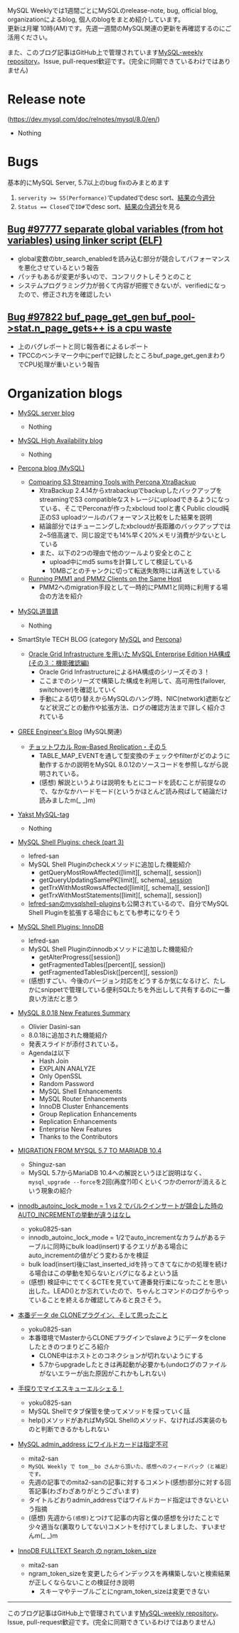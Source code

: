 MySQL Weeklyでは1週間ごとにMySQLのrelease-note, bug, official blog, organizationによるblog, 個人のblogをまとめ紹介しています。  
更新は月曜 10時(AM)です。先週一週間のMySQL関連の更新を再確認するのにご活用ください。

また、このブログ記事はGitHub上で管理されています[MySQL-weekly repository](https://github.com/tom--bo/MySQL-weekly)。Issue, pull-request歓迎です。(完全に同期できているわけではありません)


# Release note

(https://dev.mysql.com/doc/relnotes/mysql/8.0/en/)

- Nothing

# Bugs

基本的にMySQL Server, 5.7以上のbug fixのみまとめます

1. `serverity >= S5(Performance)`でupdatedでdesc sort、[結果の今週分](https://bugs.mysql.com/search.php?cmd=display&status=All&severity=-5&os=5&bug_age=0&order_by=mtime&direction=ASC&limit=30&mine=0&reorder_by=mtime)
1. `Status == Closed`で`ID#`でdesc sort、[結果の今週分](https://bugs.mysql.com/search.php?search_for=&status=Closed&severity=&limit=10&order_by=id&cmd=display&direction=DESC&os=0&phpver=&bug_age=0)を見る


## [Bug #97777	separate global variables (from hot variables) using linker script (ELF)](https://bugs.mysql.com/bug.php?id=97777)

- global変数のbtr_search_enabledを読み込む部分が競合してパフォーマンスを悪化させているという報告
- パッチもあるが変更が多いので、コンフリクトしそうとのこと
- システムプログラミング力が弱くて内容が把握できないが、verifiedになったので、修正され方を確認したい

## [Bug #97822 buf_page_get_gen buf_pool->stat.n_page_gets++ is a cpu waste](https://bugs.mysql.com/bug.php?id=97822)

- 上のバグレポートと同じ報告者によるレポート
- TPCCのベンチマーク中にperfで記録したところbuf_page_get_genまわりでCPU処理が重いという報告

# Organization blogs

- [MySQL server blog](https://mysqlserverteam.com/)
  - Nothing

- [MySQL High Availability blog](https://mysqlhighavailability.com/)
  - Nothing

- [Percona blog (MySQL)](https://www.percona.com/blog/)
  - [Comparing S3 Streaming Tools with Percona XtraBackup](https://www.percona.com/blog/2019/11/26/comparing-s3-streaming-tools-with-percona-xtrabackup/)
    - XtraBackup 2.4.14からxtrabackupでbackupしたバックアップをstreamingでS3 compatibleなストレージにuploadできるようになっている、そこでPerconaが作ったxbcloud toolと書くPublic cloud純正のS3 uploadツールのパフォーマンス比較をした結果を説明
    - 結論部分ではチューニングしたxbcloudが長距離のバックアップでは2~5倍高速で、同じ設定でも14%早く20%メモリ消費が少ないとしている
    - また、以下の2つの理由で他のツールより安全とのこと
      - upload中にmd5 sumsを計算してして検証している
      - 10MBごとのチャンクに切って転送失敗時には再送をしている
  - [Running PMM1 and PMM2 Clients on the Same Host](https://www.percona.com/blog/2019/11/27/running-pmm1-and-pmm2-clients-on-the-same-host/)
    - PMM2へのmigration手段として一時的にPMM1と同時に利用する場合の方法を紹介

- [MySQL道普請](https://gihyo.jp/dev/serial/01/mysql-road-construction-news)
  - Nothing

- SmartStyle TECH BLOG (category [MySQL](https://www.s-style.co.jp/blog/category/tech/mysql/) and [Percona](https://www.s-style.co.jp/blog/category/tech/percona/))
  - [Oracle Grid Infrastructure を用いた MySQL Enterprise Edition HA構成(その３：機能確認編)](https://www.s-style.co.jp/blog/2019/11/5502/)
    - Oracle Grid InfrastructureによるHA構成のシリーズその３！
    - ここまでのシリーズで構築した構成を利用して、高可用性(failover, switchover)を確認していく
    - 手動による切り替えからMySQLのハング時、NIC(network)遮断などなど状況ごとの動作や拡張方法、ログの確認方法まで詳しく紹介されている

- [GREE Engineer's Blog](https://labs.gree.jp/blog/) (MySQL関連)
  - [チョットワカル Row-Based Replication・その５](https://labs.gree.jp/blog/2019/11/19898/)
    - TABLE_MAP_EVENTを通して型変換のチェックやfilterがどのように動作するかの説明をMySQL 8.0.12のソースコードを参照しながら説明されている。
    - (感想) 解説というよりは説明をもとにコードを読むことが前提なので、なかなかハードモード(というかほとんど読み飛ばして結論だけ読みましたm(_ \_)m)

- [Yakst MySQL-tag](https://yakst.com/ja/tags/mysql)
  - Nothing



- [MySQL Shell Plugins: check (part 3)](https://lefred.be/content/mysql-shell-plugins-check-part-3/)
  - lefred-san
  - MySQL Shell Pluginのcheckメソッドに追加した機能紹介
    - getQueryMostRowAffected([limit][, schema][, session])
    - getQueryUpdatingSamePK[limit][, schema][, session]()
    - getTrxWithMostRowsAffected([limit][, schema][, session])
    - getTrxWithMostStatements([limit][, schema][, session])
  - [lefred-sanのmysqlshell-plugins](https://github.com/lefred/mysqlshell-plugins)も公開されているので、自分でMySQL Shell Pluginを拡張する場合にもとても参考になりそう
- [MySQL Shell Plugins: InnoDB](https://lefred.be/content/mysql-shell-plugins-innodb/)
  - lefred-san
  - MySQL Shell Pluginのinnodbメソッドに追加した機能紹介
    - getAlterProgress([session])
    - getFragmentedTables([percent][, session])
    - getFragmentedTablesDisk([percent][, session])
  - (感想)すごい、今後のバージョン対応をどうするか気になるけど、たしかにsnippetで管理している便利SQLたちを外出しして共有するのに一番良い方法だと思う
- [MySQL 8.0.18 New Features Summary](http://dasini.net/blog/2019/11/26/mysql-8-0-18-new-features-summary/)
  - Olivier Dasini-san
  - 8.0.18に追加された機能紹介
  - 発表スライドが添付されている。
  - Agendaは以下
    - Hash Join
    - EXPLAIN ANALYZE
    - Only OpenSSL
    - Random Password
    - MySQL Shell Enhancements
    - MySQL Router Enhancements
    - InnoDB Cluster Enhancements
    - Group Replication Enhancements
    - Replication Enhancements
    - Enterprise New Features
    - Thanks to the Contributors
- [MIGRATION FROM MYSQL 5.7 TO MARIADB 10.4](https://www.fromdual.com/migration-from-mysql-5-7-to-mariadb-10-4)
  - Shinguz-san
  - MySQL 5.7からMariaDB 10.4への解説というほど説明はなく、`mysql_upgrade --force`を2回(再度?)叩くといくつかのerrorが消えるという現象の紹介
- [innodb_autoinc_lock_mode = 1 vs 2 でバルクインサートが競合した時のAUTO_INCREMENTの挙動が違うはなし](https://yoku0825.blogspot.com/2019/11/innodbautoinclockmode-1-vs-2.html)
  - yoku0825-san
  - innodb_autoinc_lock_mode = 1/2でauto_incrementなカラムがあるテーブルに同時にbulk load(insert)するクエリがある場合にauto_incrementの値がどう変わるかを検証
  - bulk load(insert)後にlast_inserted_idを持ってきてなにかの処理を続ける場合はこの挙動を知らないとバグになるよという話
  - (感想) 検証中にでてくるCTEを見ていて連番発行楽になったことを思い出した。LEAD()とか忘れていたので、ちゃんとコマンドのログからやっていることを終えるか確認してみると良さそう。
- [本番データ de CLONEプラグイン、そして思ったこと](https://yoku0825.blogspot.com/2019/11/de-clone.html)
  - yoku0825-san
  - 本番環境でMasterからCLONEプラグインでslaveようにデータをcloneしたときのつまりどころ紹介
    - CLONE中はホストとのコネクションが切れないようにする
    - 5.7からupgradeしたときは再起動が必要かも(undoログのファイルがないエラーが出た原因がこれかもしれない)
- [手探りでマイエスキューエルシェる！](https://yoku0825.blogspot.com/2019/12/blog-post.html)
  - yoku0825-san
  - MySQL Shellでタブ保管を使ってメソッドを探っていく話
  - help()メソッドがあればMySQL Shellのメソッド、なければJS実装のものと判断できるかもしれない
- [MySQL admin_address にワイルドカードは指定不可](https://mita2db.hateblo.jp/entry/mysql_admin_address_wildcard)
  - mita2-san
  - `MySQL Weekly で tom__bo さんから頂いた、感想へのフィードバック（と補足）です。`
  - 先週の記事でのmita2-sanの記事に対するコメント(感想)部分に対する回答記事(わざわざありがとうございます)
  - タイトルどおりadmin_addressではワイルドカード指定はできないという指摘
  - (感想) 先週から`(感想)`とつけて記事の内容と僕の感想を分けたことで少々適当な(裏取りしてない)コメントを付けてしましました、すいませんm(_ \_)m
- [InnoDB FULLTEXT Search の ngram_token_size](https://mita2db.hateblo.jp/entry/2019/11/30/130048)
  - mita2-san
  - ngram_token_sizeを変更したらインデックスを再構築しないと検索結果が正しくならないことの検証付き説明
    - スキーマやテーブルごとにngram_token_sizeは変更できない

-----

このブログ記事はGitHub上で管理されています[MySQL-weekly repository](https://github.com/tom--bo/MySQL-weekly)。Issue, pull-request歓迎です。(完全に同期できているわけではありません)
